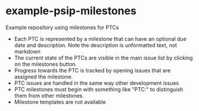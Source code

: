 # example-psip-milestones
Example repository using milestones for PTCs 

- Each PTC is represented by a milestone that can have an optional due date and description. Note the description is unformatted text, not markdown
- The current state of the PTCs are visible in the main issue list by clicking on the milestones button.
- Progress towards the PTC is tracked by opening issues that are assigned the milestone. 
- PTC issues are handled in the same way other development issues
- PTC milestones must begin with something like "PTC:" to distinguish them from other milestones.
- Milestone templates are not available
